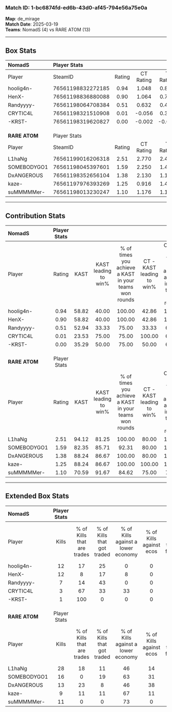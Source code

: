 ### Match ID: 1-bc6874fd-ed6b-43d0-af45-794e56a75e0a  
**Map**: de_mirage  
**Match Date**: 2025-03-19  
**Teams**: NomadS (4) vs RARE ATOM (13)  

---  

## Box Stats  

| **NomadS**    | Player Stats      |        |           |          |       |       |       |         |        |      |     |
| :- | :- | :-: | :-: | :-: | :-: | :-: | :-: | :-: | :-: | :-: | :-: |
| Player        | SteamID           | Rating | CT Rating | T Rating | KAST  |  ADR  | Kills | Assists | Deaths | K/D  | HS% |
| hoolig4n-     | 76561198832272185 |  0.94  |   1.048   |  0.877   | 58.82 | 81.7  |  12   |    2    |   14   | 0.86 | 33  |
| HenX-         | 76561198836880088 |  0.90  |   1.064   |  0.716   | 58.82 | 72.1  |  12   |    1    |   14   | 0.86 | 58  |
| Randyyyy-     | 76561198064708384 |  0.51  |   0.632   |  0.424   | 52.94 | 54.5  |   7   |    0    |   15   | 0.47 | 71  |
| CRYTIC4L      | 76561198321510908 |  0.01  |  -0.056   |  0.304   | 23.53 | 45.2  |   3   |    3    |   17   | 0.18 | 33  |
| -KRST-        | 76561198319620827 |  0.00  |  -0.002   |  -0.052  | 35.29 | 28.6  |   1   |    4    |   17   | 0.06 | 100 |
|               |                   |        |           |          |       |       |       |         |        |      |     |
|               |                   |        |           |          |       |       |       |         |        |      |     |
|               |                   |        |           |          |       |       |       |         |        |      |     |
| **RARE ATOM** | Player Stats      |        |           |          |       |       |       |         |        |      |     |
| Player        | SteamID           | Rating | CT Rating | T Rating | KAST  |  ADR  | Kills | Assists | Deaths | K/D  | HS% |
| L1haNg        | 76561199016206318 |  2.51  |   2.770   |  2.450   | 94.12 | 148.1 |  28   |    3    |   5    | 5.60 | 53  |
| SOMEBODYGO1   | 76561198045397601 |  1.59  |   2.250   |  1.499   | 82.35 | 124.1 |  16   |    6    |   10   | 1.60 | 50  |
| DxANGEROUS    | 76561198352656104 |  1.38  |   2.130   |  1.110   | 88.24 | 72.1  |  13   |    5    |   8    | 1.63 | 61  |
| kaze-         | 76561197976393269 |  1.25  |   0.916   |  1.440   | 88.24 | 64.1  |   9   |    7    |   5    | 1.80 | 22  |
| suMMMMMer-    | 76561198013230247 |  1.10  |   1.176   |  1.158   | 70.59 | 57.6  |  11   |    0    |   7    | 1.57 | 54  |
---  

## Contribution Stats  

| **NomadS**    | Player Stats |       |                      |                                                        |                           |                                                             |                          |                                                            |
| :- | :-: | :-: | :-: | :-: | :-: | :-: | :-: | :-: |
| Player        |    Rating    | KAST  | KAST leading to win% | % of times you achieve a KAST in your teams won rounds | CT - KAST leading to win% | CT - % of times you achieve a KAST in your teams won rounds | T - KAST leading to win% | T - % of times you achieve a KAST in your teams won rounds |
| hoolig4n-     |     0.94     | 58.82 |        40.00         |                         100.00                         |           42.86           |                           100.00                            |          33.33           |                           100.00                           |
| HenX-         |     0.90     | 58.82 |        40.00         |                         100.00                         |           42.86           |                           100.00                            |          33.33           |                           100.00                           |
| Randyyyy-     |     0.51     | 52.94 |        33.33         |                         75.00                          |           33.33           |                            66.67                            |          33.33           |                           100.00                           |
| CRYTIC4L      |     0.01     | 23.53 |        75.00         |                         75.00                          |          100.00           |                            66.67                            |          50.00           |                           100.00                           |
| -KRST-        |     0.00     | 35.29 |        50.00         |                         75.00                          |           50.00           |                            66.67                            |          50.00           |                           100.00                           |
|               |              |       |                      |                                                        |                           |                                                             |                          |                                                            |
|               |              |       |                      |                                                        |                           |                                                             |                          |                                                            |
|               |              |       |                      |                                                        |                           |                                                             |                          |                                                            |
| **RARE ATOM** | Player Stats |       |                      |                                                        |                           |                                                             |                          |                                                            |
| Player        |    Rating    | KAST  | KAST leading to win% | % of times you achieve a KAST in your teams won rounds | CT - KAST leading to win% | CT - % of times you achieve a KAST in your teams won rounds | T - KAST leading to win% | T - % of times you achieve a KAST in your teams won rounds |
| L1haNg        |     2.51     | 94.12 |        81.25         |                         100.00                         |           80.00           |                           100.00                            |          81.82           |                           100.00                           |
| SOMEBODYGO1   |     1.59     | 82.35 |        85.71         |                         92.31                          |           80.00           |                           100.00                            |          88.89           |                           88.89                            |
| DxANGEROUS    |     1.38     | 88.24 |        86.67         |                         100.00                         |           80.00           |                           100.00                            |          90.00           |                           100.00                           |
| kaze-         |     1.25     | 88.24 |        86.67         |                         100.00                         |          100.00           |                           100.00                            |          81.82           |                           100.00                           |
| suMMMMMer-    |     1.10     | 70.59 |        91.67         |                         84.62                          |           75.00           |                            75.00                            |          100.00          |                           88.89                            |
---  

## Extended Box Stats  

| **NomadS**    | Player Stats |                            |                            |                                    |                         |                              |                                 |        |                             |                                     |                          |                               |                            |
| :- | :-: | :-: | :-: | :-: | :-: | :-: | :-: | :-: | :-: | :-: | :-: | :-: | :-: |
| Player        |    Kills     | % of Kills that are trades | % of Kills that got traded | % of Kills against a lower economy | % of Kills against ecos | % of Kills that are flawless | % of Kills that are close duels | Deaths | % of Deaths that get traded | % of Deaths against a lower economy | % of Deaths against ecos | % of Deaths that are flawless | % of Deaths that are close |
| hoolig4n-     |      12      |             17             |             25             |                 0                  |            0            |              75              |                8                |   14   |             14              |                 14                  |            0             |              57               |             0              |
| HenX-         |      12      |             8              |             17             |                 8                  |            0            |              67              |                0                |   14   |             14              |                 14                  |            0             |              50               |             7              |
| Randyyyy-     |      7       |             14             |             43             |                 0                  |            0            |              43              |                0                |   15   |             13              |                 13                  |            0             |              67               |             0              |
| CRYTIC4L      |      3       |             67             |             33             |                 33                 |            0            |             100              |                0                |   17   |              6              |                 12                  |            0             |              59               |             12             |
| -KRST-        |      1       |            100             |             0              |                 0                  |            0            |              0               |               100               |   17   |              6              |                 12                  |            0             |              59               |             18             |
|               |              |                            |                            |                                    |                         |                              |                                 |        |                             |                                     |                          |                               |                            |
|               |              |                            |                            |                                    |                         |                              |                                 |        |                             |                                     |                          |                               |                            |
|               |              |                            |                            |                                    |                         |                              |                                 |        |                             |                                     |                          |                               |                            |
| **RARE ATOM** | Player Stats |                            |                            |                                    |                         |                              |                                 |        |                             |                                     |                          |                               |                            |
| Player        |    Kills     | % of Kills that are trades | % of Kills that got traded | % of Kills against a lower economy | % of Kills against ecos | % of Kills that are flawless | % of Kills that are close duels | Deaths | % of Deaths that get traded | % of Deaths against a lower economy | % of Deaths against ecos | % of Deaths that are flawless | % of Deaths that are close |
| L1haNg        |      28      |             18             |             11             |                 46                 |           14            |              61              |                7                |   5    |             20              |                 20                  |            0             |              60               |             20             |
| SOMEBODYGO1   |      16      |             0              |             19             |                 63                 |           31            |              69              |                6                |   10   |             40              |                 60                  |            10            |              60               |             10             |
| DxANGEROUS    |      13      |             23             |             8              |                 46                 |           38            |              46              |               23                |   8    |             13              |                 38                  |            0             |              50               |             0              |
| kaze-         |      9       |             11             |             11             |                 67                 |           11            |              56              |                0                |   5    |             20              |                 20                  |            0             |              80               |             0              |
| suMMMMMer-    |      11      |             0              |             0              |                 73                 |            0            |              55              |                0                |   7    |             29              |                 29                  |            14            |              86               |             0              |
